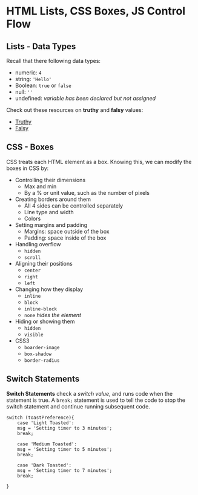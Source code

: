 # HTML Lists, CSS Boxes, JS Control Flow

## Lists - Data Types
Recall that there following data types:
- numeric: `4`
- string: `'Hello'`
- Boolean: `true` or `false`
- null: `''`
- undefined: *variable has been declared but not assigned*

Check out these resources on **truthy** and **falsy** values:

- [Truthy](https://developer.mozilla.org/en-US/docs/Glossary/Truthy#:~:text=On%20this%20Page&text=In%20JavaScript%2C%20a%20truthy%20value,type%20coercion%20in%20Boolean%20contexts.)
- [Falsy](https://developer.mozilla.org/en-US/docs/Glossary/Falsy)

## CSS - Boxes
CSS treats each HTML element as a box. Knowing this, we can modify the boxes in CSS by:

- Controlling their dimensions
    - Max and min
    - By a % or unit value, such as the number of pixels
- Creating borders around them
    - All 4 sides can be controlled separately 
    - Line type and width
    - Colors
- Setting margins and padding
    - Margins: space outside of the box
    - Padding: space inside of the box
- Handling overflow
    - `hidden`
    - `scroll`
- Aligning their positions
    - `center`
    - `right`
    - `left`
- Changing how they display
    - `inline`
    - `block`
    - `inline-block`
    - `none` *hides the element*
- Hiding or showing them 
    - `hidden`
    - `visible`
- CSS3
    - `boarder-image`
    - `box-shadow`
    - `border-radius`

## Switch Statements
**Switch Statements** check a *switch value*, and runs code when the statement is true. A `break;` statement is used to tell the code to stop the switch statement and continue running subsequent code.

```
switch (toastPreference){
    case 'Light Toasted':
    msg = 'Setting timer to 3 minutes';
    break;

    case 'Medium Toasted':
    msg = 'Setting timer to 5 minutes';
    break;

    case 'Dark Toasted':
    msg = 'Setting timer to 7 minutes';
    break;

}
```